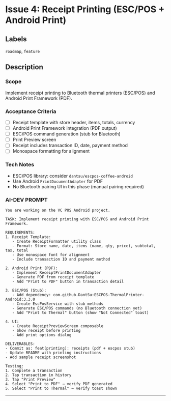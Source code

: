 # Issue 4: Receipt Printing (ESC/POS + Android Print)

## Labels
`roadmap`, `feature`

## Description

### Scope
Implement receipt printing to Bluetooth thermal printers (ESC/POS) and Android Print Framework (PDF).

### Acceptance Criteria
- [ ] Receipt template with store header, items, totals, currency
- [ ] Android Print Framework integration (PDF output)
- [ ] ESC/POS command generation (stub for Bluetooth)
- [ ] Print Preview screen
- [ ] Receipt includes transaction ID, date, payment method
- [ ] Monospace formatting for alignment

### Tech Notes
- ESC/POS library: consider `dantsu/escpos-coffee-android`
- Use Android `PrintDocumentAdapter` for PDF
- No Bluetooth pairing UI in this phase (manual pairing required)

### AI-DEV PROMPT

```
You are working on the VC POS Android project.

TASK: Implement receipt printing with ESC/POS and Android Print Framework.

REQUIREMENTS:
1. Receipt Template:
   - Create ReceiptFormatter utility class
   - Format: Store name, date, items (name, qty, price), subtotal, tax, total
   - Use monospace font for alignment
   - Include transaction ID and payment method

2. Android Print (PDF):
   - Implement ReceiptPrintDocumentAdapter
   - Generate PDF from receipt template
   - Add "Print to PDF" button in transaction detail

3. ESC/POS (Stub):
   - Add dependency: com.github.DantSu:ESCPOS-ThermalPrinter-Android:3.3.0
   - Create EscPosService with stub methods
   - Generate ESC/POS commands (no Bluetooth connection yet)
   - Add "Print to Thermal" button (show "Not Connected" toast)

4. UI:
   - Create ReceiptPreviewScreen composable
   - Show receipt before printing
   - Add print options dialog

DELIVERABLES:
- Commit as: feat(printing): receipts (pdf + escpos stub)
- Update README with printing instructions
- Add sample receipt screenshot

Testing:
1. Complete a transaction
2. Tap transaction in history
3. Tap "Print Preview"
4. Select "Print to PDF" → verify PDF generated
5. Select "Print to Thermal" → verify toast shown
```

---
